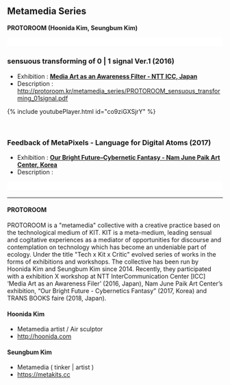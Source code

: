 ## Metamedia Series
**PROTOROOM (Hoonida Kim, Seungbum Kim)**



![](/images/spacer50.png)

### sensuous transforming of 0 | 1 signal Ver.1 (2016)
 * Exhibition : **[Media Art as an Awareness Filter - NTT ICC, Japan](http://www.ntticc.or.jp/en/exhibitions/2016/icc-kids-program-2016-media-art-as-an-awareness-filter/)**
 * Description : <http://protoroom.kr/metamedia_series/PROTOROOM_sensuous_transforming_01signal.pdf>

{% include youtubePlayer.html id="co9ziGXSjrY" %}

&nbsp;&nbsp;
&nbsp;&nbsp;
&nbsp;&nbsp;

### Feedback of MetaPixels - Language for Digital Atoms (2017)
 * Exhibition : **[Our Bright Future–Cybernetic Fantasy - Nam June Paik Art Center, Korea](https://njpac-en.ggcf.kr/archives/exhibit/cybernetic-fantasy?term=10)**
 * Description :



![](/images/spacer50.png)

----
#### PROTOROOM

PROTOROOM is a "metamedia" collective with a creative practice based on the technological medium of KIT. KIT is a meta-medium, leading sensual and cogitative experiences as a mediator of opportunities for discourse and contemplation on technology which has become an undeniable part of ecology. Under the title "Tech x Kit x Critic" evolved series of works in the forms of exhibitions and workshops. The collective has been run by Hoonida Kim and Seungbum Kim since 2014. Recently, they participated with a exhibition X workshop at NTT InterCommunication Center [ICC] ‘Media Art as an Awareness Filer’ (2016, Japan), Nam June Paik Art Center’s exhibition, “Our Bright Future - Cybernetics Fantasy” (2017, Korea) and TRANS BOOKS faire (2018, Japan).

#### Hoonida Kim
 * Metamedia artist / Air sculptor
 * <http://hoonida.com>

#### Seungbum Kim
 * Metamedia ( tinker \| artist )
 * <https://metakits.cc>
